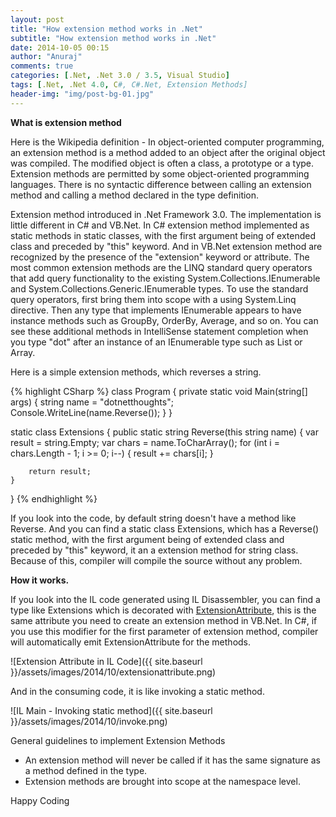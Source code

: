 ```yaml
---
layout: post
title: "How extension method works in .Net"
subtitle: "How extension method works in .Net"
date: 2014-10-05 00:15
author: "Anuraj"
comments: true
categories: [.Net, .Net 3.0 / 3.5, Visual Studio]
tags: [.Net, .Net 4.0, C#, C#.Net, Extension Methods]
header-img: "img/post-bg-01.jpg"
---
```

**What is extension method**

Here is the Wikipedia definition - In object-oriented computer programming, an extension method is a method added to an object after the original object was compiled. The modified object is often a class, a prototype or a type. Extension methods are permitted by some object-oriented programming languages. There is no syntactic difference between calling an extension method and calling a method declared in the type definition.

Extension method introduced in .Net Framework 3.0. The implementation is little different in C# and VB.Net. In C# extension method implemented as static methods in static classes, with the first argument being of extended class and preceded by "this" keyword. And in VB.Net  extension method are recognized by the presence of the "extension" keyword or attribute. The most common extension methods are the LINQ standard query operators that add query functionality to the existing System.Collections.IEnumerable and System.Collections.Generic.IEnumerable<t> types. To use the standard query operators, first bring them into scope with a using System.Linq directive. Then any type that implements IEnumerable</t><t> appears to have instance methods such as GroupBy, OrderBy, Average, and so on. You can see these additional methods in IntelliSense statement completion when you type "dot" after an instance of an IEnumerable</t><t> type such as List</t><t> or Array. 

Here is a simple extension methods, which reverses a string.

{% highlight CSharp %}
class Program
{
    private static void Main(string[] args)
    {
        string name = "dotnetthoughts";
        Console.WriteLine(name.Reverse());
    }
}

static class Extensions
{
    public static string Reverse(this string name)
    {
        var result = string.Empty;
        var chars = name.ToCharArray();
        for (int i = chars.Length - 1; i >= 0; i--)
        {
            result += chars[i];
        }

        return result;
    }
}
{% endhighlight %}

If you look into the code, by default string doesn't have a method like Reverse. And you can find a static class Extensions, which has a Reverse() static method, with the first argument being of extended class and preceded by "this" keyword, it an a extension method for string class. Because of this, compiler will compile the source without any problem.

**How it works.**

If you look into the IL code generated using IL Disassembler, you can find a type like Extensions which is decorated with [ExtensionAttribute](http://msdn.microsoft.com/en-us/library/system.runtime.compilerservices.extensionattribute(v=vs.110).aspx), this is the same attribute you need to create an extension method in VB.Net. In C#, if you use this modifier for the first parameter of extension method, compiler will automatically emit ExtensionAttribute for the methods.

![Extension Attribute in IL Code]({{ site.baseurl }}/assets/images/2014/10/extensionattribute.png)

And in the consuming code, it is like invoking a static method.

![IL Main - Invoking static method]({{ site.baseurl }}/assets/images/2014/10/invoke.png)

General guidelines to implement Extension Methods 


*   An extension method will never be called if it has the same signature as a method defined in the type.
*   Extension methods are brought into scope at the namespace level.

Happy Coding
</t>
